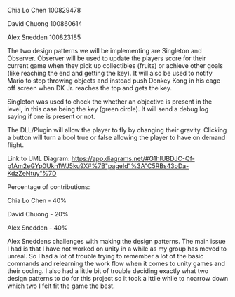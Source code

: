 Chia Lo Chen 100829478 

David Chuong 100860614 

Alex Snedden 100823185

The two design patterns we will be implementing are Singleton and Observer.
Observer will be used to update the players score for their current game when they pick up collectibles (fruits) or achieve other goals (like reaching the end and getting the key). It will also be used to notify Mario to stop throwing objects and instead push Donkey Kong in his cage off screen when DK Jr. reaches the top and gets the key.

Singleton was used to check the whether an objective is present in the level, in this case being the key (green circle). It will send a debug log saying if one is present or not.

The DLL/Plugin will allow the player to fly by changing their gravity. Clicking a button will turn a bool true or false allowing the player to have on demand flight.

Link to UML Diagram: https://app.diagrams.net/#G1hIUBDJC-Qf-p1Am2eGYp0Ukn1WJ5ku9X#%7B"pageId"%3A"C5RBs43oDa-KdzZeNtuy"%7D

Percentage of contributions:

Chia Lo Chen - 40% 

David Chuong - 20%

Alex Snedden - 40%

Alex Sneddens challenges with making the design patterns. The main issue I had is that I have not worked on unity in a while as my group has moved to unreal. So I had a lot of trouble trying to remember a lot of the basic commands and relearning the work flow when it comes to unity games and their coding. I also had a little bit of trouble deciding exactly what two design patterns to do for this project so it took a lttile while to noarrow down which two I felt fit the game the best.
